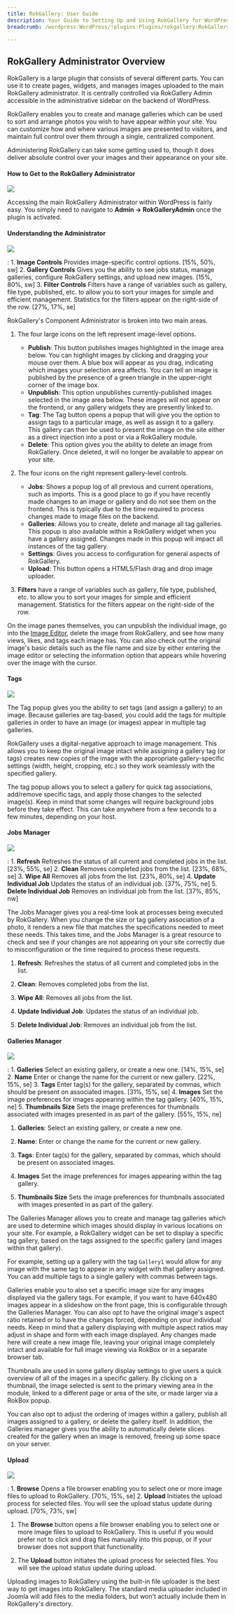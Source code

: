 ```yaml
---
title: RokGallery: User Guide
description: Your Guide to Setting Up and Using RokGallery for WordPress
breadcrumb: /wordpress:WordPress/!plugins:Plugins/rokgallery:RokGallery

---
```


RokGallery Administrator Overview
-----

RokGallery is a large plugin that consists of several different parts. You can use it to create pages, widgets, and manages images uploaded to the main RokGallery administrator. It is centrally controlled via RokGallery Admin accessible in the administrative sidebar on the backend of WordPress.

RokGallery enables you to create and manage galleries which can be used to sort and arrange photos you wish to have appear within your site. You can customize how and where various images are presented to visitors, and maintain full control over them through a single, centralized component.

Administering RokGallery can take some getting used to, though it does deliver absolute control over your images and their appearance on your site.

#### How to Get to the RokGallery Administrator

![][admin1]

Accessing the main RokGallery Administrator within WordPress is fairly easy. You simply need to navigate to **Admin → RokGalleryAdmin** once the plugin is activated.

#### Understanding the Administrator

![][admin3]

:   1. **Image Controls** Provides image-specific control options. [15%, 50%, sw]
    2. **Gallery Controls** Gives you the ability to see jobs status, manage galleries, configure RokGallery settings, and upload new images. [15%, 80%, sw]
    3. **Filter Controls** Filters have a range of variables such as gallery, file type, published, etc. to allow you to sort your images for simple and efficient management. Statistics for the filters appear on the right-side of the row. [27%, 17%, se]

RokGallery's Component Administrator is broken into two main areas. 

1. The four large icons on the left represent image-level options. 
	* **Publish**: This button publishes images highlighted in the image area below. You can highlight images by clicking and dragging your mouse over them. A blue box will appear as you drag, indicating which images your selection area affects. You can tell an image is published by the presence of a green triangle in the upper-right corner of the image box.
	* **Unpublish**: This option unpublishes currently-published images selected in the image area below. These images will not appear on the frontend, or any gallery widgets they are presently linked to.
	* **Tag**: The Tag button opens a popup that will give you the option to assign tags to a particular image, as well as assign it to a gallery. This gallery can then be used to present the image on the site either as a direct injection into a post or via a RokGallery module.
	* **Delete**: This option gives you the ability to delete an image from RokGallery. Once deleted, it will no longer be available to appear on your site.

2. The four icons on the right represent gallery-level controls.
	* **Jobs**: Shows a popup log of all previous and current operations, such as imports. This is a good place to go if you have recently made changes to an image or gallery and do not see them on the frontend. This is typically due to the time required to process changes made to image files on the backend.
	* **Galleries**: Allows you to create, delete and manage all tag galleries. This popup is also available within a RokGallery widget when you have a gallery assigned. Changes made in this popup will impact all instances of the tag gallery.
	* **Settings**: Gives you access to configuration for general aspects of RokGallery.
	* **Upload**: This button opens a HTML5/Flash drag and drop image uploader.

3. **Filters** have a range of variables such as gallery, file type, published, etc. to allow you to sort your images for simple and efficient management. Statistics for the filters appear on the right-side of the row.

On the image panes themselves, you can unpublish the individual image, go into the [Image Editor][image_editing], delete the image from RokGallery, and see how many views, likes, and tags each image has. You can also check out the original image's basic details such as the file name and size by either entering the image editor or selecting the information option that appears while hovering over the image with the cursor.

#### Tags
![][rokgallery_tags]

The Tag popup gives you the ability to set tags (and assign a gallery) to an image. Because galleries are tag-based, you could add the tags for multiple galleries in order to have an image (or images) appear in multiple tag galleries.

RokGallery uses a digital-negative approach to image management. This allows you to keep the original image intact while assigning a gallery tag (or tags) creates new copies of the image with the appropriate gallery-specific settings (width, height, cropping, etc.) so they work seamlessly with the specified gallery.

The tag popup allows you to select a gallery for quick tag associations, add/remove specific tags, and apply those changes to the selected image(s). Keep in mind that some changes will require background jobs before they take effect. This can take anywhere from a few seconds to a few minutes, depending on your host.

#### Jobs Manager
![][rokgallery_jobs_manager]

:   1. **Refresh** Refreshes the status of all current and completed jobs in the list. [23%, 55%, se]
    2. **Clean** Removes completed jobs from the list. [23%, 68%, se]
    3. **Wipe All** Removes all jobs from the list. [23%, 80%, se]
    4. **Update Individual Job** Updates the status of an individual job. [37%, 75%, ne]
    5. **Delete Individual Job** Removes an individual job from the list. [37%, 85%, nw]

The Jobs Manager gives you a real-time look at processes being executed by RokGallery. When you change the size or tag gallery association of a photo, it renders a new file that matches the specifications needed to meet these needs. This takes time, and the Jobs Manager is a great resource to check and see if your changes are not appearing on your site correctly due to misconfiguration or the time required to process these requests.

1. **Refresh**: Refreshes the status of all current and completed jobs in the list.

2. **Clean**: Removes completed jobs from the list.

3. **Wipe All**: Removes all jobs from the list.

4. **Update Individual Job**: Updates the status of an individual job.

5. **Delete Individual Job**: Removes an individual job from the list.

#### Galleries Manager

![][admin4]

:   1. **Galleries** Select an existing gallery, or create a new one. [14%, 15%, se]
    2. **Name** Enter or change the name for the current or new gallery. [22%, 15%, se]
    3. **Tags** Enter tag(s) for the gallery, separated by commas, which should be present on associated images. [31%, 15%, se]
    4. **Images** Set the image preferences for images appearing within the tag gallery. [40%, 15%, ne]
    5. **Thumbnails Size** Sets the image preferences for thumbnails associated with images presented in as part of the gallery. [55%, 15%, ne]


1. **Galleries**: Select an existing gallery, or create a new one.

2. **Name**: Enter or change the name for the current or new gallery.

3. **Tags**: Enter tag(s) for the gallery, separated by commas, which should be present on associated images. 

4. **Images** Set the image preferences for images appearing within the tag gallery.

5. **Thumbnails Size** Sets the image preferences for thumbnails associated with images presented in as part of the gallery.

The Galleries Manager allows you to create and manage tag galleries which are used to determine which images should display in various locations on your site. For example, a RokGallery widget can be set to display a specific tag gallery, based on the tags assigned to the specific gallery (and images within that gallery). 

For example, setting up a gallery with the tag `Gallery1` would allow for any image with the same tag to appear in any widget with that gallery assigned. You can add multiple tags to a single gallery with commas between tags.

Galleries enable you to also set a specific image size for any images displayed via the gallery tags. For example, if you want to have 640x480 images appear in a slideshow on the front page, this is configurable through the Galleries Manager. You can also opt to have the original image's aspect ratio retained or to have the changes forced, depending on your individual needs. Keep in mind that a gallery displaying with multiple aspect ratios may adjust in shape and form with each image displayed. Any changes made here will create a new image file, leaving your original image completely intact and available for full image viewing via RokBox or in a separate browser tab.

Thumbnails are used in some gallery display settings to give users a quick overview of all of the images in a specific gallery. By clicking on a thumbnail, the image selected is sent to the primary viewing area in the module, linked to a different page or area of the site, or made larger via a RokBox popup.

You can also opt to adjust the ordering of images within a gallery, publish all images assigned to a gallery, or delete the gallery itself. In addition, the Galleries manager gives you the ability to automatically delete slices created for the gallery when an image is removed, freeing up some space on your server.

#### Upload

![][admin2]

:   1. **Browse** Opens a file browser enabling you to select one or more image files to upload to RokGallery. [70%, 15%, se]
    2. **Upload** Initiates the upload process for selected files. You will see the upload status update during upload. [70%, 73%, sw]

1. The **Browse** button opens a file browser enabling you to select one or more image files to upload to RokGallery. This is useful if you would prefer not to click and drag files manually into this popup, or if your browser does not support that functionality.

2. The **Upload** button initiates the upload process for selected files. You will see the upload status update during upload.

Uploading images to RokGallery using the built-in file uploader is the best way to get images into RokGallery. The standard media uploader included in Joomla will add files to the media folders, but won't actually include them in RokGallery's directory.

[rokgallery_jobs_manager]: assets/rokgallery_jobs_manager.jpeg
[rokgallery_tags]: assets/rokgallery_tags.jpeg
[rokbox]: ../rokbox/
[admin1]: assets/wp_rokgallery_admin_1.jpeg
[admin2]: assets/wp_rokgallery_admin_2.jpeg
[admin3]: assets/wp_rokgallery_admin_3.jpeg
[admin4]: assets/wp_rokgallery_admin_4.jpeg
[install]: assets/wp_rokgallery_install.jpeg
[install2]: assets/wp_rokgallery_install_1.jpeg
[page1]: assets/wp_rokgallery_page_1.jpeg
[page2]: assets/wp_rokgallery_page_2.jpeg
[page3]: assets/wp_rokgallery_page_3.jpeg
[page4]: assets/wp_rokgallery_page_4.jpeg
[settings]: assets/wp_rokgallery_settings.jpeg
[widget1]: assets/wp_rokgallery_widget_1.jpeg
[widget2]: assets/wp_rokgallery_widget_2.jpeg
[widget3]: assets/wp_rokgallery_widget_3.jpeg
[widget4]: assets/wp-rokgallery_widget_4.jpeg
[image_editing]: rokgallery_images.md